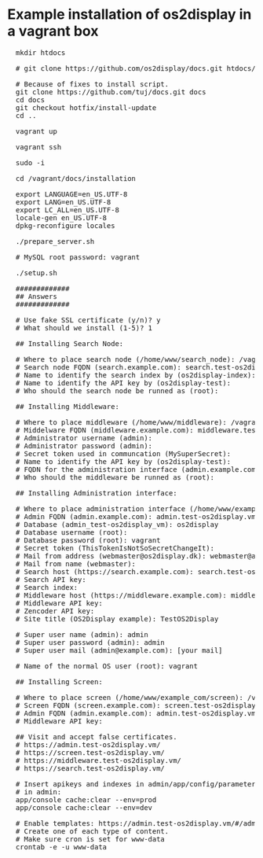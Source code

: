 # Example installation of os2display in a vagrant box

<pre>
  mkdir htdocs

  # git clone https://github.com/os2display/docs.git htdocs/docs

  # Because of fixes to install script.
  git clone https://github.com/tuj/docs.git docs
  cd docs
  git checkout hotfix/install-update
  cd ..

  vagrant up
  
  vagrant ssh
  
  sudo -i
  
  cd /vagrant/docs/installation

  export LANGUAGE=en_US.UTF-8
  export LANG=en_US.UTF-8
  export LC_ALL=en_US.UTF-8
  locale-gen en_US.UTF-8
  dpkg-reconfigure locales
  
  ./prepare_server.sh
  
  # MySQL root password: vagrant
    
  ./setup.sh
  
  #############
  ## Answers
  #############
  
  # Use fake SSL certificate (y/n)? y
  # What should we install (1-5)? 1
  
  ## Installing Search Node:
  
  # Where to place search node (/home/www/search_node): /vagrant/htdocs/search_node
  # Search node FQDN (search.example.com): search.test-os2display.vm
  # Name to identify the search index by (os2display-index):
  # Name to identify the API key by (os2display-test):
  # Who should the search node be runned as (root):
  
  ## Installing Middleware:
  
  # Where to place middleware (/home/www/middleware): /vagrant/htdocs/middleware
  # Middelware FQDN (middleware.example.com): middleware.test-os2display.vm
  # Administrator username (admin):
  # Administrator password (admin):
  # Secret token used in communcation (MySuperSecret):
  # Name to identify the API key by (os2display-test):
  # FQDN for the administration interface (admin.example.com): admin.test-os2display.vm
  # Who should the middleware be runned as (root):

  ## Installing Administration interface:
  
  # Where to place administration interface (/home/www/example_com/admin): /vagrant/htdocs/admin
  # Admin FQDN (admin.example.com): admin.test-os2display.vm
  # Database (admin_test-os2display_vm): os2display
  # Database username (root):
  # Database password (root): vagrant
  # Secret token (ThisTokenIsNotSoSecretChangeIt):
  # Mail from address (webmaster@os2display.dk): webmaster@admin.test-os2display.vm
  # Mail from name (webmaster):
  # Search host (https://search.example.com): search.test-os2display.vm
  # Search API key:
  # Search index:
  # Middleware host (https://middleware.example.com): middleware.test-os2display.vm
  # Middleware API key:
  # Zencoder API key:
  # Site title (OS2Display example): TestOS2Display

  # Super user name (admin): admin
  # Super user password (admin): admin
  # Super user mail (admin@example.com): [your mail]

  # Name of the normal OS user (root): vagrant

  ## Installing Screen:

  # Where to place screen (/home/www/example_com/screen): /vagrant/htdocs/screen
  # Screen FQDN (screen.example.com): screen.test-os2display.vm
  # Admin FQDN (admin.example.com): admin.test-os2display.vm
  # Middleware API key: 

  ## Visit and accept false certificates.
  # https://admin.test-os2display.vm/
  # https://screen.test-os2display.vm/
  # https://middleware.test-os2display.vm/
  # https://search.test-os2display.vm/
  
  # Insert apikeys and indexes in admin/app/config/parameters.yml
  # in admin:
  app/console cache:clear --env=prod
  app/console cache:clear --env=dev
  
  # Enable templates: https://admin.test-os2display.vm/#/admin-templates
  # Create one of each type of content.
  # Make sure cron is set for www-data
  crontab -e -u www-data
</pre>

